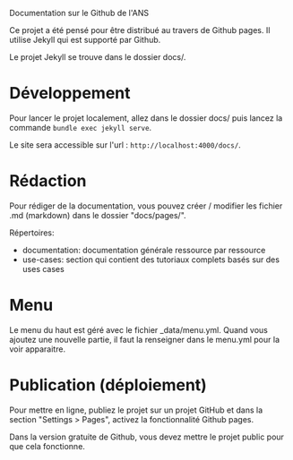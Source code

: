 Documentation sur le Github de l'ANS

Ce projet a été pensé pour être distribué au travers de Github pages. Il utilise Jekyll qui est supporté par Github. 

Le projet Jekyll se trouve dans le dossier docs/.

# Développement

Pour lancer le projet localement, allez dans le dossier docs/ puis lancez la commande `bundle exec jekyll serve`.

Le site sera accessible sur l'url : `http://localhost:4000/docs/`.

# Rédaction 

Pour rédiger de la documentation, vous pouvez créer / modifier les fichier .md (markdown) dans le dossier "docs/pages/". 

Répertoires: 

* documentation: documentation générale ressource par ressource
* use-cases: section qui contient des tutoriaux complets basés sur des uses cases

# Menu 

Le menu du haut est géré avec le fichier _data/menu.yml. Quand vous ajoutez une nouvelle partie, il faut la renseigner dans le menu.yml pour la voir apparaitre. 


# Publication (déploiement)

Pour mettre en ligne, publiez le projet sur un projet GitHub et dans la section "Settings > Pages", activez la fonctionnalité Github pages. 

Dans la version gratuite de Github, vous devez mettre le projet public pour que cela fonctionne. 

